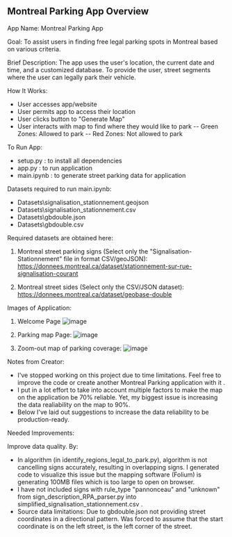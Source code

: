 ## Montreal Parking App Overview ##

App Name:
Montreal Parking App

Goal:
To assist users in finding free legal parking spots in Montreal based on various criteria.

Brief Description:
The app uses the user's location, the current date and time, and a customized database. To provide the user, street segments where the user can legally park their vehicle. 

How It Works:
- User accesses app/website
- User permits app to access their location
- User clicks button to "Generate Map"
- User interacts with map to find where they would like to park
   -- Green Zones: Allowed to park
   -- Red Zones: Not allowed to park

To Run App:
- setup.py : to install all dependencies
- app.py : to run application
- main.ipynb : to generate street parking data for application

Datasets required to run main.ipynb:
- Datasets\signalisation_stationnement.geojson
- Datasets\signalisation_stationnement.csv
- Datasets\gbdouble.json
- Datasets\gbdouble.csv

Required datasets are obtained here: 
1) Montreal street parking signs (Select only the "Signalisation- Stationnement" file in format CSV/geoJSON): 
https://donnees.montreal.ca/dataset/stationnement-sur-rue-signalisation-courant

2) Montreal street sides (Select only the CSV/JSON dataset):
https://donnees.montreal.ca/dataset/geobase-double



Images of Application:

1. Welcome Page
![image](https://github.com/user-attachments/assets/7e6ce3af-cdc0-46b1-9013-ebd4a1df162c)

2. Parking map Page:
![image](https://github.com/user-attachments/assets/be804da0-ff40-4480-8806-1d596c5121cd)

3. Zoom-out map of parking coverage:
![image](https://github.com/user-attachments/assets/5d846468-f45a-4acf-8c68-a08f8897a4ec)

Notes from Creator:
- I've stopped working on this project due to time limitations. Feel free to improve the code or create another Montreal Parking application with it .
- I put in a lot effort to take into account multiple factors to make the map on the application be 70% reliable. Yet, my biggest issue is increasing the data realiability on the map to 90%.
- Below I've laid out suggestions to increase the data reliability to be production-ready.

Needed Improvements:

Improve data quality. By:
- In algorithm (in identify_regions_legal_to_park.py), algorithm is not cancelling signs accurately, resulting in overlapping signs. I generated code to visualize this issue but the mapping software (Folium) is generating 100MB files which is too large to open on browser.
- I have not included signs with rule_type "pannonceau" and "unknown" from sign_description_RPA_parser.py into simplified_signalisation_stationnement.csv .
- Source data limitations: Due to gbdouble.json not providing street coordinates in a directional pattern. Was forced to assume that the start coordinate is on the left street, is the left corner of the street. 


